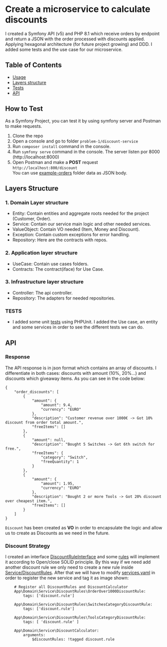 # Create a microservice to calculate discounts
I created a Symfony API (v5) and PHP 8.1 which receive orders by endpoint and return a JSON with the order processed with discounts applied. 
Applying hexagonal architecture (for future project growing) and DDD. I added some tests and the use case for our microservice.

## Table of Contents
* [Usage](#how-to-test)
* [Layers structure](#layers-structure)
* [Tests](#tests)
* [API](#api)



## How to Test
As a Symfony Project, you can test it by using symfony server and Postman to make requests.

1. Clone the repo
2. Open a console and go to folder `problem-1/discount-service`
2. Run `composer install` command in the console.
3. Run `symfony serve` command in the console. The server listen por 8000 (http://localhost:8000)
4. Open Postman and make a **POST** request `http://localhost:800/discount` <br/> You can use [example-orders](../../example-orders/) folder data as JSON body.


## Layers Structure
### 1. Domain Layer structure

- Entity: Contain entities and aggregate roots needed for the project (Customer, Order).
- Service: Contain our service main logic and other needed services.
- ValueObject: Contain VO needed (Item, Money and Discount).
- Exception: Contain custom exceptions for error handling.
- Repository: Here are the contracts with repos.

### 2. Application layer structure

- UseCase: Contain use cases folders.
- Contracts: The contract(iface) for Use Case.

### 3. Infrastructure layer structure

- Controller: The api controller.
- Repository: The adapters for needed repositories.

### TESTS
- I added some unit [tests](./tests) using PHPUnit. I added the Use case, an entity and some services in order to see the different tests we can do.

## API
### Response
The API response is in json format which contains an array of discounts.
I differentiate in both cases: discounts with amount (10%, 20%...) and discounts which giveaway items.
As you can see in the code below:
```
{
    "order_discounts": [
        {
            "amount": {
                "amount": 9.4,
                "currency": "EURO"
            },
            "description": "Customer revenue over 1000€ -> Got 10% discount from order total amount.",
            "freeItems": []
        },
        {
            "amount": null,
            "description": "Bought 5 Switches -> Got 6th switch for free.",
            "freeItems": {
                "category": "Switch",
                "freeQuantity": 1
            }
        },
        {
            "amount": {
                "amount": 1.95,
                "currency": "EURO"
            },
            "description": "Bought 2 or more Tools -> Got 20% discount over cheapest item.",
            "freeItems": []
        }
    ]
}
```
`Discount` has been created as **VO** in order to encapsulate the logic and allow us to create as Discounts as we need in the future.

### <p name=discount> Discount Strategy</p>
I created an interface [DiscountRuleInterface](./src/Domain/Service/DiscountRuleInterface.php) and some [rules](./src/Domain/Service/DiscountRules) will implement it according to Open/close SOLID principle. 
By this way if we need add another discount rule we only need to create a new rule inside [Service/DiscountRules](./src/Domain/Service/DiscountRules). After that we will have to modify [services.yaml](./config/services.yaml) in order to register the new service and tag it as image shown:
```
    # Register all DiscountRules and DiscountCalculator
    App\Domain\Service\DiscountRules\OrderOver1000DiscountRule:
        tags: ['discount.rule']

    App\Domain\Service\DiscountRules\SwitchesCategoryDiscountRule:
        tags: ['discount.rule']

    App\Domain\Service\DiscountRules\ToolsCategoryDiscountRule:
        tags: [ 'discount.rule' ]

    App\Domain\Service\DiscountCalculator:
        arguments:
            $discountRules: !tagged discount.rule
```



